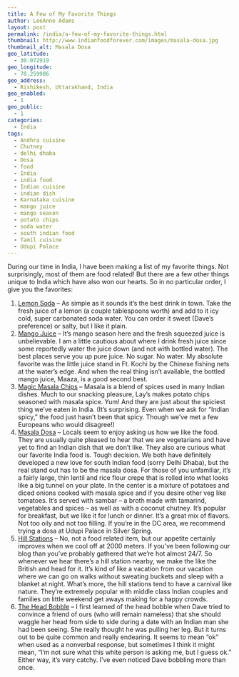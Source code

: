 ```yaml
---
title: A Few of My Favorite Things
author: LeeAnne Adams
layout: post
permalink: /india/a-few-of-my-favorite-things.html
thumbnail: http://www.indianfoodforever.com/images/masala-dosa.jpg
thumbnail_alt: Masala Dosa
geo_latitude:
  - 30.072919
geo_longitude:
  - 78.259986
geo_address:
  - Rishikesh, Uttarakhand, India
geo_enabled:
  - 1
geo_public:
  - 1
categories:
  - India
tags:
  - Andhra cuisine
  - Chutney
  - delhi dhaba
  - Dosa
  - food
  - India
  - india food
  - Indian cuisine
  - indian dish
  - Karnataka cuisine
  - mango juice
  - mango season
  - potato chips
  - soda water
  - south indian food
  - Tamil cuisine
  - Udupi Palace
---
```

During our time in India, I have been making a list of my favorite things. Not surprisingly, most of them are food related! But there are a few other things unique to India which have also won our hearts. So in no particular order, I give you the favorites:

1.  <u>Lemon Soda</u> &#8211; As simple as it sounds it&#8217;s the best drink in town. Take the fresh juice of a lemon (a couple tablespoons worth) and add to it icy cold, super carbonated soda water. You can order it sweet (Dave&#8217;s preference) or salty, but I like it plain. 
2.  <u>Mango Juice</u> &#8211; It&#8217;s mango season here and the fresh squeezed juice is unbelievable. I am a little cautious about where I drink fresh juice since some reportedly water the juice down (and not with bottled water). The best places serve you up pure juice. No sugar. No water. My absolute favorite was the little juice stand in Ft. Kochi by the Chinese fishing nets at the water&#8217;s edge. And when the real thing isn&#8217;t available, the bottled mango juice, Maaza, is a good second best.
3.  <u>Magic Masala Chips</u> &#8211; Masala is a blend of spices used in many Indian dishes. Much to our snacking pleasure, Lay&#8217;s makes potato chips seasoned with masala spice. Yum! And they are just about the spiciest thing we&#8217;ve eaten in India. (It&#8217;s surprising. Even when we ask for &#8220;Indian spicy,&#8221; the food just hasn&#8217;t been that spicy. Though we&#8217;ve met a few Europeans who would disagree!)
4.  <u>Masala Dosa</u> &#8211; Locals seem to enjoy asking us how we like the food. They are usually quite pleased to hear that we are vegetarians and have yet to find an Indian dish that we don&#8217;t like. They also are curious what our favorite India food is. Tough decision. We both have definitely developed a new love for south Indian food (sorry Delhi Dhaba), but the real stand out has to be the masala dosa. For those of you unfamiliar, it&#8217;s a fairly large, thin lentil and rice flour crepe that is rolled into what looks like a big tunnel on your plate. In the center is a mixture of potatoes and diced onions cooked with masala spice and if you desire other veg like tomatoes. It&#8217;s served with sambar &#8211; a broth made with tamarind, vegetables and spices &#8211; as well as with a coconut chutney. It&#8217;s popular for breakfast, but we like it for lunch or dinner. It&#8217;s a great mix of flavors. Not too oily and not too filling. If you&#8217;re in the DC area, we recommend trying a dosa at Udupi Palace in Silver Spring.
5.  <u>Hill Stations</u> &#8211; No, not a food related item, but our appetite certainly improves when we cool off at 2000 meters. If you&#8217;ve been following our blog than you&#8217;ve probably gathered that we&#8217;re hot almost 24/7. So whenever we hear there&#8217;s a hill station nearby, we make the like the British and head for it. It&#8217;s kind of like a vacation from our vacation where we can go on walks without sweating buckets and sleep with a blanket at night. What&#8217;s more, the hill stations tend to have a carnival like nature. They&#8217;re extremely popular with middle class Indian couples and families on little weekend get aways making for a happy crowds.
6.  <u>The Head Bobble</u> &#8211; I first learned of the head bobble when Dave tried to convince a friend of ours (who will remain nameless) that she should waggle her head from side to side during a date with an Indian man she had been seeing. She really thought he was pulling her leg. But it turns out to be quite common and really endearing. It seems to mean &#8220;ok&#8221; when used as a nonverbal response, but sometimes I think it might mean, &#8220;I&#8217;m not sure what this white person is asking me, but I guess ok.&#8221; Either way, it&#8217;s very catchy. I&#8217;ve even noticed Dave bobbling more than once.